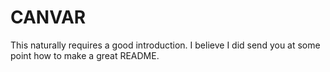 # CANVAR

This naturally requires a good introduction.
I believe I did send you at some point how to make a great README. 
